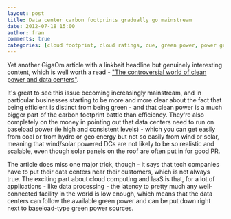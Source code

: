 ```yaml
---
layout: post
title: Data center carbon footprints gradually go mainstream
date: 2012-07-18 15:00
author: fran
comments: true
categories: [cloud footprint, cloud ratings, cue, green power, power grids, pue, Uncategorized]
---
```

Yet another GigaOm article with a linkbait headline but genuinely interesting content, which is well worth a read - <a href="http://gigaom.com/cleantech/the-controversial-world-of-clean-power-and-data-centers/?utm_source=feedburner&amp;utm_medium=feed&amp;utm_campaign=Feed%3A+OmMalik+%28GigaOM%3A+Tech%29">"The controversial world of clean power and data centers"</a>.
<!--more-->

It's great to see this issue becoming increasingly mainstream, and in particular businesses starting to be more and more clear about the fact that being efficient is distinct from being green - and that clean power is a much bigger part of the carbon footprint battle than efficiency. They're also completely on the money in pointing out that data centers need to run on baseload power (ie high and consistent levels) - which you can get easily from coal or from hydro or geo energy but not so easily from wind or solar, meaning that wind/solar powered DCs are not likely to be so realistic and scalable, even though solar panels on the roof are often put in for good PR.

The article does miss one major trick, though - it says that tech companies have to put their data centers near their customers, which is not always true. The exciting part about cloud computing and IaaS is that, for a lot of applications - like data processing - the latency to pretty much any well-connected facility in the world is low enough, which means that the data centers can follow the available green power and can be put down right next to baseload-type green power sources.
